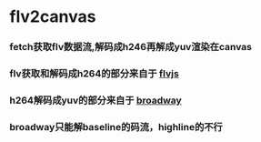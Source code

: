 # flv2canvas
### fetch获取flv数据流,解码成h246再解成yuv渲染在canvas
### flv获取和解码成h264的部分来自于 [flvjs](https://github.com/bilibili/flv.js)
### h264解码成yuv的部分来自于 [broadway](https://github.com/mbebenita/Broadway)

### broadway只能解baseline的码流，highline的不行
